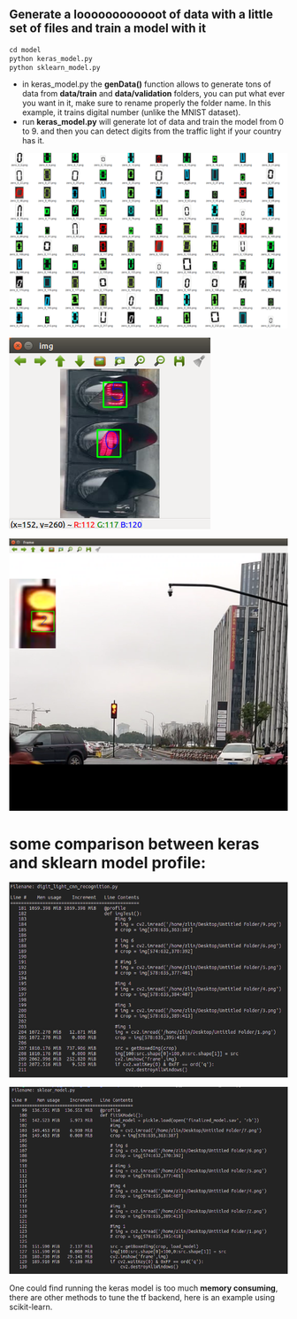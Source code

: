 ## Generate a loooooooooooot of data with a little set of files and train a model with it

```
cd model
python keras_model.py
python sklearn_model.py
```


* in keras_model.py the **genData()** function allows to generate tons of data from **data/train** and **data/validation** folders, you can put what ever you want in it, make sure to rename properly the folder name. In this example, it trains digital number (unlike the MNIST dataset).
* run **keras_model.py** will generate lot of data and train the model from 0 to 9. and then you can detect digits from the traffic light if your country has it.

![alt text](https://github.com/linzhibo/some_nn_ml_stuff/blob/master/readme_pics/genData.png "this is image zero")

![alt text](https://github.com/linzhibo/some_nn_ml_stuff/blob/master/readme_pics/digit_recog_2.png "this is image un")

![alt text](https://github.com/linzhibo/some_nn_ml_stuff/blob/master/readme_pics/detect_2.png "this is image deux")

# some comparison between keras and sklearn model profile:
![alt text](https://github.com/linzhibo/some_nn_ml_stuff/blob/master/readme_pics/profile_keras.png "this is image trois")

![alt text](https://github.com/linzhibo/some_nn_ml_stuff/blob/master/readme_pics/profile_sklearn.png "this is image quatre")

One could find running the keras model is too much **memory consuming**, there are other methods to tune the tf backend, here is an example using scikit-learn.
